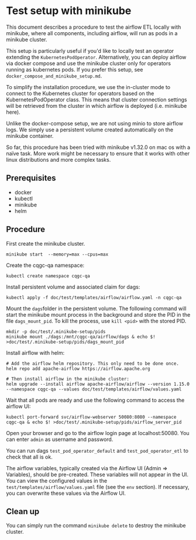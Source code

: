 # Test setup with minikube

This document describes a procedure to test the airflow ETL locally with minikube, where all components, including airflow, will run as pods in a minikube cluster.

This setup is particularly useful if you'd like to locally test an operator extending the `KubernetesPodOperator`. Alternatively, you can deploy airflow via docker compose and use the minikube cluster only for operators running as kubernetes pods. If you prefer this setup, see `docker_compose_and_minikube_setup.md`.

To simplify the installation procedure, we use the in-cluster mode to connect to the Kubernetes cluster for operators based on the KubernetesPodOperator class. This means that cluster connection settings will be retrieved from the cluster in which airflow is deployed (i.e. minikube here).

Unlike the docker-compose setup, we are not using minio to store airflow logs. We simply use a persistent volume created automatically on the minikube container.

So far, this procedure has been tried with minikube v1.32.0 on mac os with a naïve task. More work might be necessary to ensure that it works with other linux distributions and more complex tasks.


## Prerequisites

- docker
- kubectl
- minikube
- helm


## Procedure

First create the minikube cluster.

```
minikube start  --memory=max --cpus=max
```

Create the cqgc-qa namespace:

```
kubectl create namespace cqgc-qa
```

Install persistent volume and associated claim for dags:

```
kubectl apply -f doc/test/templates/airflow/airflow.yaml -n cqgc-qa
```


Mount the `dags`folder in the persistent volume.  The following command will start the minikube mount process in the background and store the PID in the file `dags_mount_pid`. To kill the process, use `kill <pid>` with the stored PID.
```
mkdir -p doc/test/.minikube-setup/pids
minikube mount ./dags:/mnt/cqgc-qa/airflow/dags & echo $! >doc/test/.minikube-setup/pids/dags_mount_pid
```

Install airflow with helm:

```
# Add the airflow helm repository. This only need to be done once.
helm repo add apache-airflow https://airflow.apache.org

# Then install airflow in the minikube cluster:
helm upgrade --install airflow apache-airflow/airflow --version 1.15.0 --namespace cqgc-qa --values doc/test/templates/airflow/values.yaml
```

Wait that all pods are ready and use the following command to access the airflow UI:

```
kubectl port-forward svc/airflow-webserver 50080:8080 --namespace cqgc-qa & echo $! >doc/test/.minikube-setup/pids/airflow_server_pid
```

Open your browser and go to the airflow login page at localhost:50080. You can enter `admin` as username and password.

You can run dags `test_pod_operator_default` and `test_pod_operator_etl` to check that all is ok.

The airflow variables, typically created via the Airflow UI (Admin => Variables), should be pre-created. These variables will not appear in the UI. You can view the configured values in the `test/templates/airflow/values.yaml` file (see the `env` section). If necessary, you can overwrite these values via the Airflow UI.


## Clean up

You can simply run the command `minikube delete` to destroy the minikube cluster. 